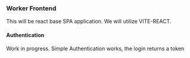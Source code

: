 ### Worker Frontend

This will be react base SPA application. We will utilize VITE-REACT.

#### Authentication
Work in progress. Simple Authentication works, the login returns a token